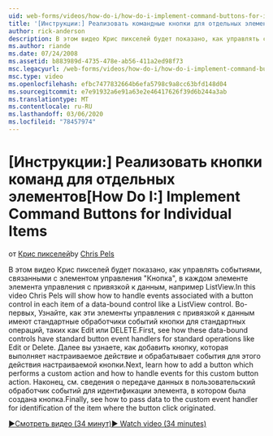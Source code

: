 ```yaml
---
uid: web-forms/videos/how-do-i/how-do-i-implement-command-buttons-for-individual-items
title: '[Инструкции:] Реализовать командные кнопки для отдельных элементов | Документация Майкрософт'
author: rick-anderson
description: В этом видео Крис пикселей будет показано, как управлять событиями, связанными с элементом управления "Кнопка", в каждом элементе элемента управления с привязкой к данным, например ListView. Первый,...
ms.author: riande
ms.date: 07/24/2008
ms.assetid: b883989d-4735-478e-ab56-411a2ed98f73
msc.legacyurl: /web-forms/videos/how-do-i/how-do-i-implement-command-buttons-for-individual-items
msc.type: video
ms.openlocfilehash: efbc7477832664b6efa5798c9a8cc63bfd148d04
ms.sourcegitcommit: e7e91932a6e91a63e2e46417626f39d6b244a3ab
ms.translationtype: MT
ms.contentlocale: ru-RU
ms.lasthandoff: 03/06/2020
ms.locfileid: "78457974"
---
```

# <a name="how-do-i-implement-command-buttons-for-individual-items"></a><span data-ttu-id="5855a-104">[Инструкции:] Реализовать кнопки команд для отдельных элементов</span><span class="sxs-lookup"><span data-stu-id="5855a-104">[How Do I:] Implement Command Buttons for Individual Items</span></span>

<span data-ttu-id="5855a-105">от [Крис пикселей](https://twitter.com/chrispels)</span><span class="sxs-lookup"><span data-stu-id="5855a-105">by [Chris Pels](https://twitter.com/chrispels)</span></span>

<span data-ttu-id="5855a-106">В этом видео Крис пикселей будет показано, как управлять событиями, связанными с элементом управления "Кнопка", в каждом элементе элемента управления с привязкой к данным, например ListView.</span><span class="sxs-lookup"><span data-stu-id="5855a-106">In this video Chris Pels will show how to handle events associated with a button control in each item of a data-bound control like a ListView control.</span></span> <span data-ttu-id="5855a-107">Во-первых, Узнайте, как эти элементы управления с привязкой к данным имеют стандартные обработчики событий кнопки для стандартных операций, таких как Edit или DELETE.</span><span class="sxs-lookup"><span data-stu-id="5855a-107">First, see how these data-bound controls have standard button event handlers for standard operations like Edit or Delete.</span></span> <span data-ttu-id="5855a-108">Далее вы узнаете, как добавить кнопку, которая выполняет настраиваемое действие и обрабатывает события для этого действия настраиваемой кнопки.</span><span class="sxs-lookup"><span data-stu-id="5855a-108">Next, learn how to add a button which performs a custom action and how to handle events for this custom button action.</span></span> <span data-ttu-id="5855a-109">Наконец, см. сведения о передаче данных в пользовательский обработчик событий для идентификации элемента, в котором была создана кнопка.</span><span class="sxs-lookup"><span data-stu-id="5855a-109">Finally, see how to pass data to the custom event handler for identification of the item where the button click originated.</span></span>

[<span data-ttu-id="5855a-110">&#9654;Смотреть видео (34 минут)</span><span class="sxs-lookup"><span data-stu-id="5855a-110">&#9654; Watch video (34 minutes)</span></span>](https://channel9.msdn.com/Blogs/ASP-NET-Site-Videos/how-do-i-implement-command-buttons-for-individual-items)
